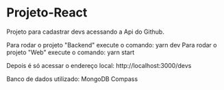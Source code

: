 # Projeto-React
Projeto para cadastrar devs acessando a Api do Github.

Para rodar o projeto "Backend" execute o comando: yarn dev
Para rodar o projeto "Web" execute o comando: yarn start

Depois é só acessar o endereço local: http://localhost:3000/devs

Banco de dados utilizado: MongoDB Compass

